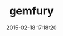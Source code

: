 ---
layout: post
title:  "gemfury"
repo:   "gemfury/gemfury"
date:   2015-02-18 17:18:20
gemurl: http://www.gemfury.com
---